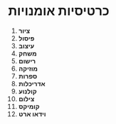 # כרטיסיות אומנויות

1. **ציור**
2. **פיסול**
3. **עיצוב**
4. **משחק**
5. **רישום**
6. **מוזיקה**
7. **ספרות**
8. **אדריכלות**
9. **קולנוע**
10. **צילום**
11. **קומיקס**
12. **וידאו ארט**
